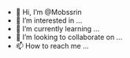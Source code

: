 - 👋 Hi, I’m @Mobssrin
- 👀 I’m interested in ...
- 🌱 I’m currently learning ...
- 💞️ I’m looking to collaborate on ...
- 📫 How to reach me ...

<!---
Mobssrin/Mobssrin is a ✨ special ✨ repository because its `README.md` (this file) appears on your GitHub profile.
You can click the Preview link to take a look at your changes.
--->
